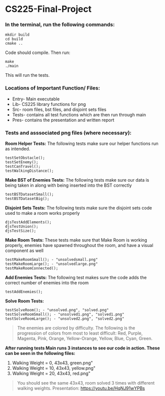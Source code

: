 # CS225-Final-Project
### In the terminal, run the following commands:
```
mkdir build
cd build
cmake ..
```
Code should compile. Then run: 
```
make
./main 
```
This will run the tests.

### Locations of Important Function/ Files:
* Entry- Main executable
* Lib- CS225 library functions for png
* Src- room files, bst files, and disjoint sets files
* Tests- contains all test functions which are then run through main
* Pres- contains the presentation and written report

### Tests and asssociated png files (where necessary):

**Room Helper Tests:**
    The following tests make sure our helper functions run as intended.  
```
testSetObstacle();
testSetEnemy();
testCanTravel();
testWalkingDistance();
```
**Make BST of Enemies Tests:**
    The following tests make sure our data is being taken in along with being inserted into the BST correctly  
```
testBSTDatasetSmall();
testBSTDatasetBig();
```
**Disjoint Sets Tests:**
    The following tests make sure the disjoint sets code used to make a room works properly
```
djsTestAddElements();
djsTestUnion();
djsTestSize();
```
**Make Room Tests:**
    These tests make sure that Make Room is working properly, enemies have spawned throughout the room, and have a visual component as well
```
testMakeRoomSmall(); - "unsolvedsmall.png"
testMakeRoomLarge(); - "unsolvedlarge.png"
testMakeRoomConnected();
```
**Add Enemies Tests:**
    The following test makes sure the code adds the correct number of enemies into the room
```
testAddEnemies();
```
**Solve Room Tests:**
```
testSolveRoom(); - "unsolved.png", "solved.png"
testSolveRoomSmall(); - "unsolved1.png", "solved1.png"
testSolveRoomLarge(); - "unsolved2.png", "solved2.png"
```

> The enemies are colored by difficulty. The following is the progression of colors from most to least difficult: Red, Purple, Magenta, Pink, Orange, Yellow-Orange, Yellow, Blue, Cyan, Green.

**After running tests Main runs 3 instances to see our code in action.  These can be seen in the following files:**
1. Walking Weight = 0, 43x43, green.png"
2. Walking Weight = 10, 43x43, yellow.png"
3. Walking Weight = 20, 43x43, red.png"
> You should see the same 43x43, room solved 3 times with different walking weights.
> Presentation:
https://youtu.be/HqNJ91wYPBs
